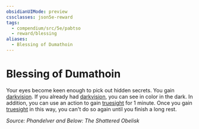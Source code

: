 ```yaml
---
obsidianUIMode: preview
cssclasses: json5e-reward
tags:
  - compendium/src/5e/pabtso
  - reward/blessing
aliases:
  - Blessing of Dumathoin
---
```

# Blessing of Dumathoin

Your eyes become keen enough to pick out hidden secrets. You gain [darkvision](2-Mechanics/CLI/rules/senses.md#darkvision). If you already had [darkvision](2-Mechanics/CLI/rules/senses.md#darkvision), you can see in color in the dark. In addition, you can use an action to gain [truesight](2-Mechanics/CLI/rules/senses.md#truesight) for 1 minute. Once you gain [truesight](2-Mechanics/CLI/rules/senses.md#truesight) in this way, you can't do so again until you finish a long rest.

*Source: Phandelver and Below: The Shattered Obelisk*